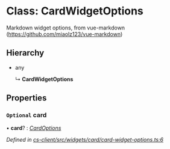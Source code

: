 # Class: CardWidgetOptions

Markdown widget options, from vue-markdown (https://github.com/miaolz123/vue-markdown)

## Hierarchy

* any

  ↳ **CardWidgetOptions**

## Properties

### `Optional` card

• **card**? : *[CardOptions](_cs_client_src_widgets_intro_intro_widget_options_.cardoptions.md)*

*Defined in [cs-client/src/widgets/card/card-widget-options.ts:6](https://github.com/TNOCS/csnext/blob/99cbd46d/packages/cs-client/src/widgets/card/card-widget-options.ts#L6)*
